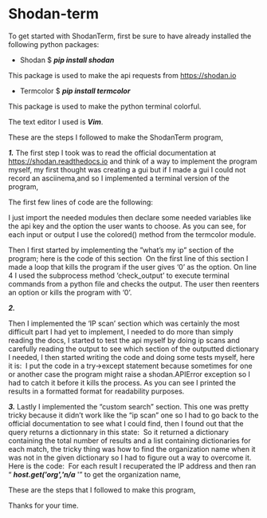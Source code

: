 # Shodan-term
To get started with ShodanTerm, first be sure to have already installed the following python
packages:

- Shodan
$ **_pip install shodan_**

This package is used to make the api requests from https://shodan.io

- Termcolor
$ **_pip install termcolor_**

This package is used to make the python terminal colorful.

The text editor I used is **_Vim_**.

These are the steps I followed to make the ShodanTerm program,

**_1._**
The first step I took was to read the official documentation at https://shodan.readthedocs.io and
think of a way to implement the program myself, my first thought was creating a gui but if I made a
gui I could not record an asciinema,and so I implemented a terminal version of the program,

The first few lines of code are the following:
![]()

I just import the needed modules then declare some needed variables like the api key and the option
the user wants to choose.
As you can see, for each input or output I use the colored() method from the termcolor module.

Then I first started by implementing the ”what’s my ip” section of the program;
here is the code of this section
![]()
On the first line of this section I made a loop that kills the program if the user gives ‘0’ as the
option.
On line 4 I used the subprocess method ‘check_output’ to execute terminal commands from a
python file and checks the output.
The user then reenters an option or kills the program with ‘0’.

**_2._**


Then I implemented the ‘IP scan’ section which was certainly the most difficult part I had yet to
implement, I needed to do more than simply reading the docs, I started to test the api myself by
doing ip scans and carefully reading the output to see which section of the outputted dictionary I
needed, I then started writing the code and doing some tests myself, here it is:
![]()
I put the code in a try→except statement because sometimes for one or another case the program
might raise a shodan.APIError exception so I had to catch it before it kills the process.
As you can see I printed the results in a formatted format for readability purposes.

**_3._**
Lastly I implemented the “custom search” section. This one was pretty tricky because it didn’t work
like the “ip scan” one so I had to go back to the official documentation to see what I could find, then
I found out that the query returns a dictionnary in this state:
![]()
So it returned a dictionary containing the total number of results and a list containing dictionaries
for each match, the tricky thing was how to find the organization name when it was not in the given
dictionary so I had to figure out a way to overcome it.
Here is the code:
![]()
For each result I recuperated the IP address and then ran “ **_host.get('org','n/a_** '” to get the
organization name,

These are the steps that I followed to make this program,

Thanks for your time.


